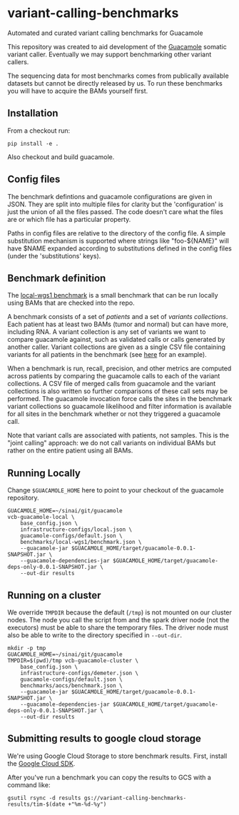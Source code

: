 # variant-calling-benchmarks
Automated and curated variant calling benchmarks for Guacamole

This repository was created to aid development of the [Guacamole](https://github.com/hammerlab/guacamole) somatic variant caller. Eventually we may support benchmarking other variant callers.

The sequencing data for most benchmarks comes from publically available datasets but cannot be directly released by us. To run these benchmarks you will have to acquire the BAMs yourself first.

## Installation

From a checkout run:
```
pip install -e .
```

Also checkout and build guacamole.

## Config files

The benchmark defintions and guacamole configurations are given in JSON. They are split into multiple files for clarity but the 'configuration' is just the union of all the files passed. The code doesn't care what the files are or which file has a particular property.

Paths in config files are relative to the directory of the config file. A simple substitution mechanism is supported where strings like "foo-${NAME}" will have $NAME expanded according to substitutions defined in the config files (under the 'substitutions' keys).

## Benchmark definition

The [local-wgs1 benchmark](benchmarks/local-wgs1/benchmark.json) is a small benchmark that can be run locally using BAMs that are checked into the repo.

A benchmark consists of a set of *patients* and a set of *variants collections*. Each patient has at least two BAMs (tumor and normal) but can have more, including RNA. A variant collection is any set of variants we want to compare guacamole against, such as validated calls or calls generated by another caller. Variant collections are given as a single CSV file containing variants for all patients in the benchmark (see [here](benchmarks/local-wgs1/published_calls.csv) for an example).

When a benchmark is run, recall, precision, and other metrics are computed across patients by comparing the guacamole calls to each of the variant collections. A CSV file of merged calls from guacamole and the variant collections is also written so further comparisons of these call sets may be performed. The guacamole invocation force calls the sites in the benchmark variant collections so guacamole likelihood and filter information is available for all sites in the benchmark whether or not they triggered a guacamole call.

Note that variant calls are associated with patients, not samples. This is the "joint calling" approach: we do not call variants on individual BAMs but rather on the entire patient using all BAMs.

## Running Locally

Change `$GUACAMOLE_HOME` here to point to your checkout of the guacamole repository.

```
GUACAMOLE_HOME=~/sinai/git/guacamole
vcb-guacamole-local \
    base_config.json \
    infrastructure-configs/local.json \
    guacamole-configs/default.json \
    benchmarks/local-wgs1/benchmark.json \
    --guacamole-jar $GUACAMOLE_HOME/target/guacamole-0.0.1-SNAPSHOT.jar \
    --guacamole-dependencies-jar $GUACAMOLE_HOME/target/guacamole-deps-only-0.0.1-SNAPSHOT.jar \
    --out-dir results
```

## Running on a cluster

We override `TMPDIR` because the default (`/tmp`) is not mounted on our cluster nodes. The node you call the script from and the spark driver node (not the executors) must be able to share the temporary files. The driver node must also be able to write to the directory specified in `--out-dir`.

```
mkdir -p tmp
GUACAMOLE_HOME=~/sinai/git/guacamole
TMPDIR=$(pwd)/tmp vcb-guacamole-cluster \
    base_config.json \
    infrastructure-configs/demeter.json \
    guacamole-configs/default.json \
    benchmarks/aocs/benchmark.json \
    --guacamole-jar $GUACAMOLE_HOME/target/guacamole-0.0.1-SNAPSHOT.jar \
    --guacamole-dependencies-jar $GUACAMOLE_HOME/target/guacamole-deps-only-0.0.1-SNAPSHOT.jar \
    --out-dir results
```

## Submitting results to google cloud storage

We're using Google Cloud Storage to store benchmark results. First, install the [Google Cloud SDK](https://cloud.google.com/sdk/docs/).

After you've run a benchmark you can copy the results to GCS with a command like:

```
gsutil rsync -d results gs://variant-calling-benchmarks-results/tim-$(date +"%m-%d-%y")
```
